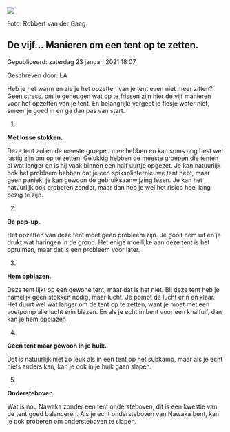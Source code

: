


![](https://nawaka.scouting.nl/images/articles/20180806-RG-_MG_9013.jpg)


 Foto: Robbert van der Gaag
 

De vijf... Manieren om een tent op te zetten.
----------------------------------------------





 Gepubliceerd: zaterdag 23 januari 2021 18:07
   

 Geschreven door: LA
   




 Heb je het warm en zie je het opzetten van je tent even niet meer zitten? Geen stress, om je geheugen wat op te frissen zijn hier de vijf manieren voor het opzetten van je tent. En belangrijk: vergeet je flesje water niet, smeer je goed in en ga dan pas van start.
 



 1.
 **Met losse stokken.** 
  

 Deze tent zullen de meeste groepen mee hebben en kan soms nog best wel lastig zijn om op te zetten. Gelukkig hebben de meeste groepen die tenten al wat langer en is hij vaak binnen een half uurtje opgezet. Je kan natuurlijk ook het probleem hebben dat je een spiksplinternieuwe tent hebt, maar geen paniek, je kan gewoon de gebruiksaanwijzing lezen. Je kan het natuurlijk ook proberen zonder, maar dan heb je wel het risico heel lang bezig te zijn.
 



  

 2.
 **De pop-up.** 
  

 Het opzetten van deze tent moet geen probleem zijn. Je gooit hem uit en je drukt wat haringen in de grond. Het enige moeilijke aan deze tent is het opruimen, maar dat is een probleem voor later.
 



  

 3.
 **Hem opblazen.** 
  

 Deze tent lijkt op een gewone tent, maar dat is het niet. Bij deze tent heb je namelijk geen stokken nodig, maar lucht. Je pompt de lucht erin en klaar. Het duurt wel wat langer om de tent op te zetten, want je moet met een voetpomp alle lucht erin blazen. En als je echt in bent voor een knalfuif, dan kan je hem opblazen.
 



  

 4.
 **Geen tent maar gewoon in je huik.** 
  

 Dat is natuurlijk niet zo leuk als in een tent op het subkamp, maar als je echt niets anders kan, kan je ook in je huik gaan slapen.
 



  

 5.
 **Ondersteboven.** 
  

 Wat is nou Nawaka zonder een tent ondersteboven, dit is een kwestie van de tent goed balanceren. Als je echt ondersteboven van Nawaka bent, kan je ook proberen om ondersteboven te slapen.
 




